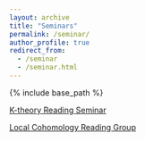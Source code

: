 ```yaml
---
layout: archive
title: "Seminars"
permalink: /seminar/
author_profile: true
redirect_from:
  - /seminar
  - /seminar.html
---
```

{% include base_path %}

[K-theory Reading Seminar](https://jiantongliu.github.io/597K/)

[Local Cohomology Reading Group](https://jiantongliu.github.io/597LC/)
